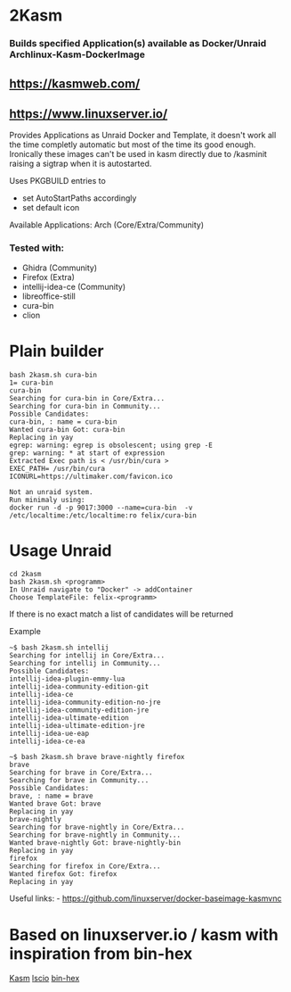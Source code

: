 # 2Kasm
### Builds specified Application(s) available as Docker/Unraid Archlinux-Kasm-DockerImage
## https://kasmweb.com/
## https://www.linuxserver.io/

Provides Applications as Unraid Docker and Template, it doesn't work all the time completly automatic but most of the time its good enough.
Ironically these images can't be used in kasm directly due to /kasminit raising a sigtrap when it is autostarted.

Uses PKGBUILD entries to
- set AutoStartPaths accordingly
- set default icon

Available Applications:
Arch (Core/Extra/Community) 

### Tested with:
- Ghidra (Community) 
- Firefox (Extra) 
- intellij-idea-ce  (Community)
- libreoffice-still
- cura-bin
- clion

# Plain builder
```
bash 2kasm.sh cura-bin
1= cura-bin
cura-bin
Searching for cura-bin in Core/Extra...
Searching for cura-bin in Community...
Possible Candidates:
cura-bin, : name = cura-bin
Wanted cura-bin Got: cura-bin
Replacing in yay
egrep: warning: egrep is obsolescent; using grep -E
grep: warning: * at start of expression
Extracted Exec path is < /usr/bin/cura >
EXEC_PATH= /usr/bin/cura
ICONURL=https://ultimaker.com/favicon.ico

Not an unraid system.
Run minimaly using:
docker run -d -p 9017:3000 --name=cura-bin  -v /etc/localtime:/etc/localtime:ro felix/cura-bin

```

# Usage Unraid
```
cd 2kasm 
bash 2kasm.sh <programm>
In Unraid navigate to "Docker" -> addContainer
Choose TemplateFile: felix-<programm>
```
If there is no exact match a list  of candidates will be returned

Example
```
~$ bash 2kasm.sh intellij
Searching for intellij in Core/Extra...
Searching for intellij in Community...
Possible Candidates:
intellij-idea-plugin-emmy-lua
intellij-idea-community-edition-git
intellij-idea-ce
intellij-idea-community-edition-no-jre
intellij-idea-community-edition-jre
intellij-idea-ultimate-edition
intellij-idea-ultimate-edition-jre
intellij-idea-ue-eap
intellij-idea-ce-ea

~$ bash 2kasm.sh brave brave-nightly firefox
brave
Searching for brave in Core/Extra...
Searching for brave in Community...
Possible Candidates:
brave, : name = brave
Wanted brave Got: brave
Replacing in yay
brave-nightly
Searching for brave-nightly in Core/Extra...
Searching for brave-nightly in Community...
Wanted brave-nightly Got: brave-nightly-bin
Replacing in yay
firefox
Searching for firefox in Core/Extra...
Wanted firefox Got: firefox
Replacing in yay

```
Useful links:
    - https://github.com/linuxserver/docker-baseimage-kasmvnc

# Based on linuxserver.io / kasm with inspiration from bin-hex
[Kasm](https://kasmweb.com/)
[lscio](https://www.linuxserver.io/)
[bin-hex](https://github.com/binhex/)
